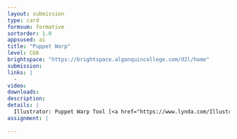 ```yaml
---
layout: submission
type: card
formsum: formative
sortorder: 1.0
appsused: ai
title: "Puppet Warp"
level: CG6
brightspace: "https://brightspace.algonquincollege.com/d2l/home"
submission:
links: |
  - 
video: 
downloads: 
description: 
details: |
  Illustrator: Puppet Warp Tool [<a href="https://www.lynda.com/Illustrator-tutorials/Using-stylistic-sets/630604/670055-4.html" title="Lynda.com: T-Shirt Printing" target="_blank">Lynda</a>]
assignment: |
  
---
```

